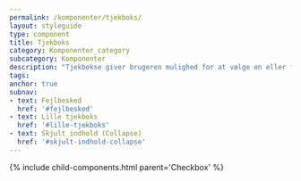 ```yaml
---
permalink: /komponenter/tjekboks/
layout: styleguide
type: component
title: Tjekboks
category: Komponenter_category
subcategory: Komponenter
description: "Tjekbokse giver brugeren mulighed for at vælge en eller flere værdier ud fra en synlig liste."
tags:
anchor: true
subnav:
- text: Fejlbesked
  href: '#fejlbesked'
- text: Lille tjekboks
  href: '#lille-tjekboks'
- text: Skjult indhold (Collapse)
  href: '#skjult-indhold-collapse'
---
```


{% include child-components.html parent='Checkbox' %}
